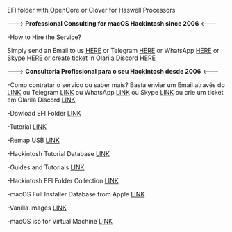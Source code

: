EFI folder with OpenCore or Clover for Haswell Processors

---> **Professional Consulting for macOS Hackintosh since 2006** <---

-How to Hire the Service?

Simply send an Email to us [HERE](https://olarila.com/contact/) or Telegram [HERE](https://t.me/MaLd0n) or WhatsApp [HERE](https://wa.me/5521995334655) or Skype [HERE](https://join.skype.com/invite/dBnXm46BHBWo) or create ticket in Olarila Discord [HERE](https://discord.com/channels/669330267093336067/669577304682266672/669577807982231572)

---> **Consultoria Profissional para o seu Hackintosh desde 2006** <---

-Como contratar o serviço ou saber mais?
Basta enviar um Email através do [LINK](https://olarila.com/contact/) ou Telegram [LINK](https://t.me/MaLd0n) ou WhatsApp [LINK](https://wa.me/5521995334655) ou Skype [LINK](https://join.skype.com/invite/dBnXm46BHBWo) ou crie um ticket em Olarila Discord [LINK](https://discord.com/channels/669330267093336067/669577304682266672/669577807982231572)

-Dowload EFI Folder [LINK](https://olarila.com/topic/5676-hackintosh-efi-folder-with-clover-and-opencore/)

-Tutorial [LINK](https://olarila.com/topic/20908-easy-fast-and-perfect-vanilla-hackintosh/)

-Remap USB [LINK](https://olarila.com/topic/37827-hackintosh-remap-usb-with-usbtoolbox-windows-or-macos/)

-Hackintosh Tutorial Database [LINK](https://olarila.com/topic/40880-hackintosh-tutorial-database-all-you-need-about-hackintosh/)

-Guides and Tutorials [LINK](https://olarila.com/forum/20-guides-and-tutorials/)

-Hackintosh EFI Folder Collection [LINK](https://olarila.com/forum/96-hackintosh-efi-folder-collection/)

-macOS Full Installer Database from Apple [LINK](https://olarila.com/topic/28516-macos-full-installer-database/)

-Vanilla Images [LINK](https://olarila.com/forum/40-olarila-vanilla-images/)

-macOS iso for Virtual Machine [LINK](https://olarila.com/forum/47-virtual-machine-iso/)
